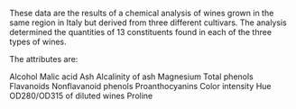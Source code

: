 These data are the results of a chemical analysis of wines grown in the same region in Italy but derived from three different cultivars. The analysis determined the quantities of 13 constituents found in each of the three types of wines.

The attributes are:

Alcohol
Malic acid
Ash
Alcalinity of ash
Magnesium
Total phenols
Flavanoids
Nonflavanoid phenols
Proanthocyanins
Color intensity
Hue
OD280/OD315 of diluted wines
Proline
